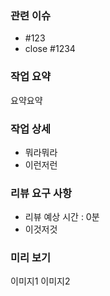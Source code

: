 ### 관련 이슈

- #123
- close #1234

### 작업 요약

요약요약

### 작업 상세

- 뭐라뭐라
- 이런저런

### 리뷰 요구 사항

- 리뷰 예상 시간 : 0분
- 이것저것

### 미리 보기

이미지1
이미지2
